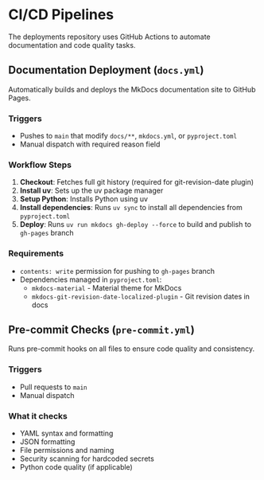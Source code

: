 # CI/CD Pipelines

The deployments repository uses GitHub Actions to automate documentation and code quality tasks.

## Documentation Deployment (`docs.yml`)

Automatically builds and deploys the MkDocs documentation site to GitHub Pages.

### Triggers

- Pushes to `main` that modify `docs/**`, `mkdocs.yml`, or `pyproject.toml`
- Manual dispatch with required reason field

### Workflow Steps

1. **Checkout**: Fetches full git history (required for git-revision-date plugin)
2. **Install uv**: Sets up the uv package manager
3. **Setup Python**: Installs Python using uv
4. **Install dependencies**: Runs `uv sync` to install all dependencies from `pyproject.toml`
5. **Deploy**: Runs `uv run mkdocs gh-deploy --force` to build and publish to `gh-pages` branch

### Requirements

- `contents: write` permission for pushing to `gh-pages` branch
- Dependencies managed in `pyproject.toml`:
  - `mkdocs-material` - Material theme for MkDocs
  - `mkdocs-git-revision-date-localized-plugin` - Git revision dates in docs

## Pre-commit Checks (`pre-commit.yml`)

Runs pre-commit hooks on all files to ensure code quality and consistency.

### Triggers

- Pull requests to `main`
- Manual dispatch

### What it checks

- YAML syntax and formatting
- JSON formatting
- File permissions and naming
- Security scanning for hardcoded secrets
- Python code quality (if applicable)
